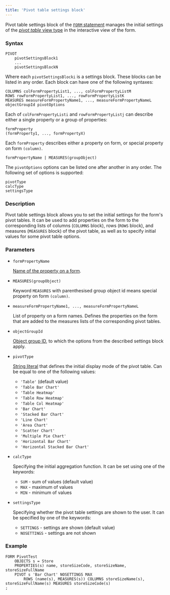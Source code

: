 ```yaml
---
title: 'Pivot table settings block'
---
```


Pivot table settings block of the [`FORM` statement](FORM_statement.md) manages the initial settings of the [*pivot table* view type](Interactive_view.md#property) in the interactive view of the form.

### Syntax

```
PIVOT 
    pivotSettingsBlock1
    ... 
    pivotSettingsBlockN
```

Where each `pivotSettingsBlocki` is a settings block. These blocks can be listed in any order. Each block can have one of the following syntaxes:

```
COLUMNS colFormPropertyList1, ..., colFormPropertyListM 
ROWS rowFormPropertyList1, ..., rowFormPropertyListK 
MEASURES measureFormPropertyName1, ..., measureFormPropertyNameL
objectGroupId pivotOptions 
```

Each of `colFormPropertyListi` and `rowFormPropertyListj` can describe either a single property or a group of properties:

```
formProperty
(formProperty1, ..., formPropertyX)
```

Each `formProperty` describes either a property on form, or special property on form `(column)`.

```
formPropertyName | MEASURES(groupObject)
```

The `pivotOptions` options can be listed one after another in any order. The following set of options is supported:

```
pivotType
calcType
settingsType
```

### Description

Pivot table settings block allows you to set the initial settings for the form's pivot tables. It can be used to add properties on the form to the corresponding lists of columns (`COLUMNS` block), rows (`ROWS` block), and measures (`MEASURES` block) of the pivot table, as well as to specify initial values for some pivot table options.

### Parameters

- `formPropertyName`

    [Name of the property on a form](Properties_and_actions_block.md#name). 

- `MEASURES(groupObject)`

  Keyword `MEASURES` with parenthesised group object id means special property on form `(column)`.

- `measureFormPropertyName1, ..., measureFormPropertyNameL`

    List of property on a form names. Defines the properties on the form that are added to the measures lists of the corresponding pivot tables.

- `objectGroupId`

    [Object group ID](IDs.md#groupobjectid), to which the options from the described settings block apply.

- `pivotType`

    [String literal](Literals.md#strliteral) that defines the initial display mode of the pivot table. Can be equal to one of the following values:
    
    - `'Table'` (default value)
    - `'Table Bar Chart'`
    - `'Table Heatmap'`
    - `'Table Row Heatmap'`
    - `'Table Col Heatmap'`
    - `'Bar Chart'`
    - `'Stacked Bar Chart'`
    - `'Line Chart'`
    - `'Area Chart'`
    - `'Scatter Chart'`
    - `'Multiple Pie Chart'`
    - `'Horizontal Bar Chart'`
    - `'Horizontal Stacked Bar Chart'`
  
- `calcType`

    Specifying the initial aggregation function. It can be set using one of the keywords:

    - `SUM` - sum of values (default value)
    - `MAX` - maximum of values
    - `MIN` - minimum of values
         
- `settingsType`

    Specifying whether the pivot table settings are shown to the user. It can be specified by one of the keywords:

    - `SETTINGS` - settings are shown (default value)
    - `NOSETTINGS` - settings are not shown
    
### Example

```lsf
FORM PivotTest 
    OBJECTS s = Store
    PROPERTIES(s) name, storeSizeCode, storeSizeName, storeSizeFullName
    PIVOT s 'Bar Chart' NOSETTINGS MAX
        ROWS (name(s), MEASURES(s)) COLUMNS storeSizeName(s), storeSizeFullName(s) MEASURES storeSizeCode(s)    
;
```